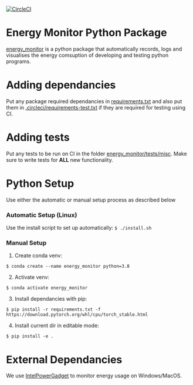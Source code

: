[![CircleCI](https://circleci.com/gh/iaitp/2021-A/tree/main.svg?style=svg)](https://circleci.com/gh/iaitp/2021-A/tree/main)

# Energy Monitor Python Package
[energy_monitor](./energy_monitor) is a python package that automatically records, logs and visualises the energy comsuption of developing and testing python programs.

# Adding dependancies
Put any package required dependancies in [requirements.txt](./requirements.txt) and also put them in [.circleci/requirements-test.txt](.circleci/requirements-test.txt) if they are required for testing using CI.

# Adding tests
Put any tests to be run on CI in the folder [energy_monitor/tests/misc](energy_monitor/tests/misc). Make sure to write tests for **ALL** new functionality.

# Python Setup
Use either the automatic or manual setup process as described below

### Automatic Setup (Linux)
Use the install script to set up automatically:
`$ ./install.sh`

### Manual Setup

1. Create conda venv:

`$ conda create --name energy_monitor python=3.8`

2. Activate venv:

`$ conda activate energy_monitor`

3. Install dependancies with pip:

`$ pip install -r requirements.txt -f https://download.pytorch.org/whl/cpu/torch_stable.html`

4. Install current dir in editable mode:

`$ pip install -e .`

# External Dependancies

We use [IntelPowerGadget](https://www.intel.com/content/www/us/en/developer/articles/tool/power-gadget.html) to monitor energy usage on Windows/MacOS. 
